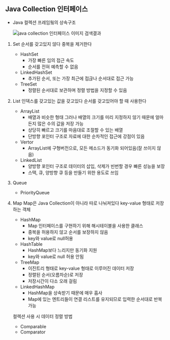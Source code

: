 ## Java Collection 인터페이스

- Java 컬렉션 프레임웤의 상속구조

  ![java collection 인터페이스 이미지 검색결과](https://t1.daumcdn.net/cfile/tistory/2677ED335306211E32)



1. Set
   순서를 갖고있지 않다
   중복을 제거한다
   - HashSet
     - 가장 빠른 임의 접근 속도
     - 순서를 전혀 예측할 수 없음
   - LinkedHashSet
     - 추가된 순서, 또는 가장 최근에 접귾나 순서대로 접근 가능
   - TreeSet
     - 정렬된 순서대로 보관하며 정렬 방법을 지정할 수 있음
2. List
   인덱스를 갖고있는 값을 갖고있다
   순서를 갖고있어야 할 때 사용한다
   - ArrayList
     - 배열과 비슷한 형태
       그러나 배열의 크기를 미리 지정하지 않기 때문에 얼마든지 많은 수의 값을 저장 가능
     - 상당히 빠르고 크기를 마음대로 조절할 수 있는 배열
     - 단방향 포인터 구조로 자료에 대한 순차적인 접근에 강점이 있음
   - Vertor
     - ArrayList에 구형버전으로, 모든 메소드가 동기화 되어있음(잘 쓰이지 않음)
   - LinkedList
     - 양방향 포인터 구조로 데이터의 삽입, 삭제가 빈번할 경우 빠른 성능을 보장
     - 스택, 큐, 양방향 큐 등을 만들기 위한 용도로 쓰임
3. Queue
   - PriorityQueue



1. Map 
   Map은 Java Collection이 아니라 따로 나눠져있다
   key-value 형태로 저장하는 객체

   - HashMap
     - Map 인터페이스를 구현하기 위해 해시테이블을 사용한 클래스
     - 중복을 허용하지 않고 순서를 보장하지 않음
     - key와 value로 null허용
   - HashTable
     - HashMap보다 느리지만 동기화 지원
     - key와 value로 null 허용 안됨
   - TreeMap
     - 이진트리 형태로 key-value 형태로 이루어진 데이터 저장
     - 정렬된 순서(오름차순)로 저장
     - 저장시간이 다소 오래 걸림
   - LinkedHashMap
     - HashMap을 상속받기 때문에 매우 흡사
     - Map에 있는 엔트리들이 연결 리스트를 유지되므로 입력한 순서대로 반복 가능

   

   컬렉션 사용 시 데이터 정렬 방법

   - Comparable
   - Comparator